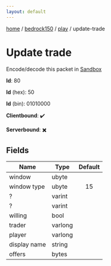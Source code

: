 ```yaml
---
layout: default
---
```


[home](/)  /  [bedrock150](/protocol/bedrock150)  /  [play](/protocol/bedrock150/play)  /  update-trade

# Update trade

Encode/decode this packet in [Sandbox](../../../sandbox/bedrock150#play.update_trade)

**Id**: 80

**Id** (hex): 50

**Id** (bin): 01010000

**Clientbound**: ✔️

**Serverbound**: ✖️

## Fields

Name | Type | Default
---|---|:---:
window | ubyte | 
window type | ubyte | 15
? | varint | 
? | varint | 
willing | bool | 
trader | varlong | 
player | varlong | 
display name | string | 
offers | bytes |
